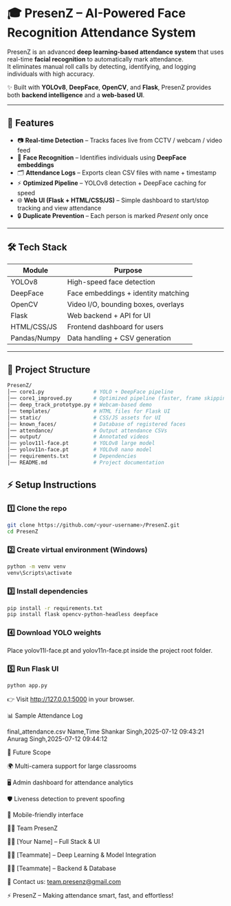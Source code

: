 # 🎓 PresenZ – AI-Powered Face Recognition Attendance System  

PresenZ is an advanced **deep learning-based attendance system** that uses real-time **facial recognition** to automatically mark attendance.  
It eliminates manual roll calls by detecting, identifying, and logging individuals with high accuracy.  

✨ Built with **YOLOv8**, **DeepFace**, **OpenCV**, and **Flask**, PresenZ provides both **backend intelligence** and a **web-based UI**.  

---

## 🚀 Features  

- 📷 **Real-time Detection** – Tracks faces live from CCTV / webcam / video feed  
- 🤖 **Face Recognition** – Identifies individuals using **DeepFace embeddings**  
- 🗂️ **Attendance Logs** – Exports clean CSV files with name + timestamp  
- ⚡ **Optimized Pipeline** – YOLOv8 detection + DeepFace caching for speed  
- 🌐 **Web UI (Flask + HTML/CSS/JS)** – Simple dashboard to start/stop tracking and view attendance  
- 🔒 **Duplicate Prevention** – Each person is marked *Present* only once  

---

## 🛠️ Tech Stack  

| Module       | Purpose                              |  
|--------------|--------------------------------------|  
| YOLOv8       | High-speed face detection            |  
| DeepFace     | Face embeddings + identity matching  |  
| OpenCV       | Video I/O, bounding boxes, overlays  |  
| Flask        | Web backend + API for UI             |  
| HTML/CSS/JS  | Frontend dashboard for users         |  
| Pandas/Numpy | Data handling + CSV generation       |  

---

## 📂 Project Structure  

```bash
PresenZ/
│── core1.py                # YOLO + DeepFace pipeline  
│── core1_improved.py       # Optimized pipeline (faster, frame skipping)  
│── deep_track_prototype.py # Webcam-based demo  
│── templates/              # HTML files for Flask UI  
│── static/                 # CSS/JS assets for UI  
│── known_faces/            # Database of registered faces  
│── attendance/             # Output attendance CSVs  
│── output/                 # Annotated videos  
│── yolov11l-face.pt        # YOLOv8 large model  
│── yolov11n-face.pt        # YOLOv8 nano model  
│── requirements.txt        # Dependencies  
│── README.md               # Project documentation  

```

## ⚡ Setup Instructions  

### 1️⃣ Clone the repo  
```bash
git clone https://github.com/<your-username>/PresenZ.git
cd PresenZ
```

### 2️⃣ Create virtual environment (Windows)
``` bash
python -m venv venv
venv\Scripts\activate
```

### 3️⃣ Install dependencies
``` bash
pip install -r requirements.txt
pip install flask opencv-python-headless deepface
```

### 4️⃣ Download YOLO weights
Place yolov11l-face.pt and yolov11n-face.pt inside the project root folder.

### 5️⃣ Run Flask UI
``` bash
python app.py
```

👉 Visit http://127.0.0.1:5000
 in your browser.

📊 Sample Attendance Log

final_attendance.csv
Name,Time
Shankar Singh,2025-07-12 09:43:21
Anurag Singh,2025-07-12 09:44:12

🔮 Future Scope

🌍 Multi-camera support for large classrooms

🖥️ Admin dashboard for attendance analytics

🛡️ Liveness detection to prevent spoofing

📱 Mobile-friendly interface

👨‍💻 Team PresenZ

🧑‍💻 [Your Name] – Full Stack & UI

🧑‍💻 [Teammate] – Deep Learning & Model Integration

🧑‍💻 [Teammate] – Backend & Database

📧 Contact us: team.presenz@gmail.com

⚡ PresenZ – Making attendance smart, fast, and effortless!

